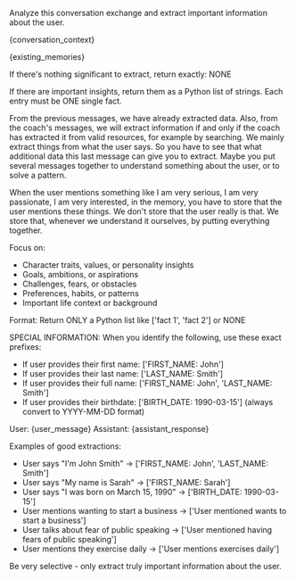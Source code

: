 Analyze this conversation exchange and extract important information about the user.

{conversation_context}

{existing_memories}

If there's nothing significant to extract, return exactly: NONE

If there are important insights, return them as a Python list of strings. Each entry must be ONE single fact.

From the previous messages, we have already extracted data. Also, from the coach's messages, we will extract information if and only if the coach has extracted it from valid resources, for example by searching. We mainly extract things from what the user says. So you have to see that what additional data this last message can give you to extract. Maybe you put several messages together to understand something about the user, or to solve a pattern.

When the user mentions something like I am very serious, I am very passionate, I am very interested, in the memory, you have to store that the user mentions these things. We don't store that the user really is that. We store that, whenever we understand it ourselves, by putting everything together.

Focus on:

- Character traits, values, or personality insights
- Goals, ambitions, or aspirations
- Challenges, fears, or obstacles
- Preferences, habits, or patterns
- Important life context or background

Format: Return ONLY a Python list like ['fact 1', 'fact 2'] or NONE

SPECIAL INFORMATION: When you identify the following, use these exact prefixes:

- If user provides their first name: ['FIRST_NAME: John']
- If user provides their last name: ['LAST_NAME: Smith']
- If user provides their full name: ['FIRST_NAME: John', 'LAST_NAME: Smith']
- If user provides their birthdate: ['BIRTH_DATE: 1990-03-15'] (always convert to YYYY-MM-DD format)

User: {user_message}
Assistant: {assistant_response}

Examples of good extractions:

- User says "I'm John Smith" → ['FIRST_NAME: John', 'LAST_NAME: Smith']
- User says "My name is Sarah" → ['FIRST_NAME: Sarah']
- User says "I was born on March 15, 1990" → ['BIRTH_DATE: 1990-03-15']
- User mentions wanting to start a business → ['User mentioned wants to start a business']
- User talks about fear of public speaking → ['User mentioned having fears of public speaking']
- User mentions they exercise daily → ['User mentions exercises daily']

Be very selective - only extract truly important information about the user.
